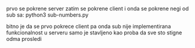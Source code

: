 prvo se pokrene server
zatim se pokrene client
i onda se pokrene negi od sub sa: python3 sub-numbers.py

bitno je da se prvo pokrece client pa onda sub
nije implementirana funkcionalnost u serveru samo je stavljeno kao proba da sve sto
stigne odma prosledi
